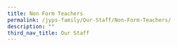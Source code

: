 ```yaml
---
title: Non Form Teachers
permalink: /jyps-family/Our-Staff/Non-Form-Teachers/
description: ""
third_nav_title: Our Staff
---
```


